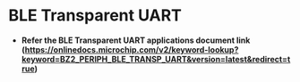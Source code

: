 # BLE Transparent UART

-   **Refer the BLE Transparent UART applications document link (https://onlinedocs.microchip.com/v2/keyword-lookup?keyword=BZ2_PERIPH_BLE_TRANSP_UART&version=latest&redirect=true)**